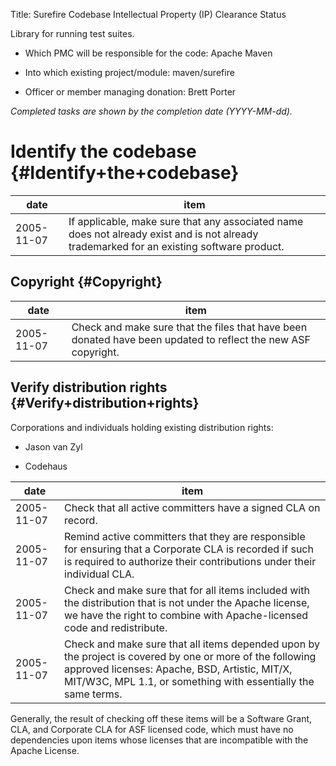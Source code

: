 Title: Surefire Codebase Intellectual Property (IP) Clearance Status


Library for running test suites.



- Which PMC will be responsible for the code: Apache Maven


- Into which existing project/module: maven/surefire


- Officer or member managing donation: Brett Porter

 _Completed tasks are shown by the completion date (YYYY-MM-dd)._ 


# Identify the codebase {#Identify+the+codebase}

| date | item |
|------|------|
| 2005-11-07 | If applicable, make sure that any associated name does not already exist and is not already trademarked for an existing software product. |

## Copyright {#Copyright}

| date | item |
|------|------|
| 2005-11-07 | Check and make sure that the files that have been donated have been updated to reflect the new ASF copyright. |

## Verify distribution rights {#Verify+distribution+rights}

Corporations and individuals holding existing distribution rights:



- Jason van Zyl

- Codehaus

| date | item |
|------|------|
| 2005-11-07 | Check that all active committers have a signed CLA on record. |
| 2005-11-07 | Remind active committers that they are responsible for ensuring that a Corporate CLA is recorded if such is required to authorize their contributions under their individual CLA. |
| 2005-11-07 | Check and make sure that for all items included with the distribution that is not under the Apache license, we have the right to combine with Apache-licensed code and redistribute. |
| 2005-11-07 | Check and make sure that all items depended upon by the project is covered by one or more of the following approved licenses: Apache, BSD, Artistic, MIT/X, MIT/W3C, MPL 1.1, or something with essentially the same terms. |

Generally, the result of checking off these items will be a Software Grant, CLA, and Corporate CLA for ASF licensed code, which must have no dependencies upon items whose licenses that are incompatible with the Apache License.

